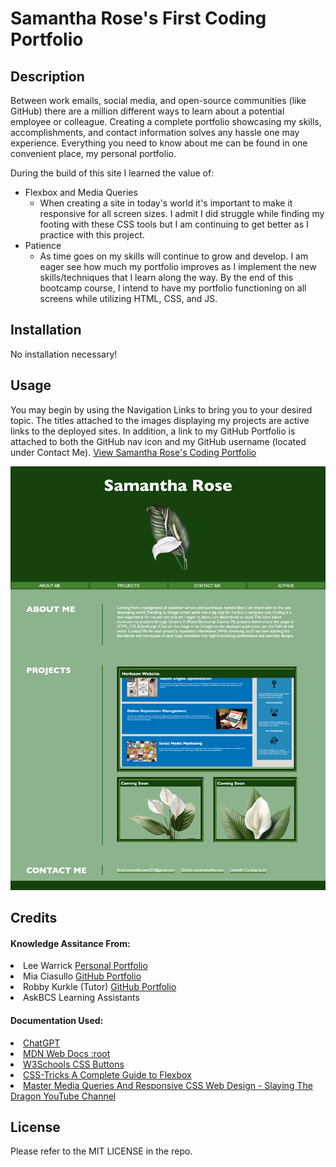 # Samantha Rose's First Coding Portfolio

## Description

Between work emails, social media, and open-source communities (like GitHub) there are a million different ways to learn about a potential employee or colleague. Creating a complete portfolio showcasing my skills, accomplishments, and contact information solves any hassle one may experience. Everything you need to know about me can be found in one convenient place, my personal portfolio. 

During the build of this site I learned the value of:
 - Flexbox and Media Queries
    - When creating a site in today's world it's important to make it responsive for all screen sizes. I admit I did struggle while finding my footing with these CSS tools but I am continuing to get better as I practice with this project.
 - Patience
    - As time goes on my skills will continue to grow and develop. I am eager see how much my portfolio improves as I implement the new skills/techniques that I learn along the way. By the end of this bootcamp course, I intend to have my portfolio functioning on all screens while utilizing HTML, CSS, and JS.

## Installation

No installation necessary!

## Usage

You may begin by using the Navigation Links to bring you to your desired topic. The titles attached to the images displaying my projects are active links to the deployed sites. In addition, a link to my GitHub Portfolio is attached to both the GitHub nav icon and my GitHub username (located under Contact Me). <a href="https://samanthashleyrose.github.io/Samantha-Rose-Coding-Portfolio/">View Samantha Rose's Coding Portfolio</a>

![Fullscren Screenshot of Portfolio](assets/images/fullscreen-sc-portfolio.png)

## Credits

#### Knowledge Assitance From:
<li>Lee Warrick <a href="https://leewarrick.com/">Personal Portfolio</a></li>
<li>Mia Ciasullo <a href="https://github.com/miacias/first-portfolio">GitHub Portfolio</a></li>
<li>Robby Kurkle (Tutor) <a href="https://github.com/rfnkurle">GitHub Portfolio</a></li>
<li>AskBCS Learning Assistants</li>

#### Documentation Used:

<li><a href="https://chat.openai.com/">ChatGPT</a></li>
<li><a href="https://developer.mozilla.org/en-US/docs/Web/CSS/:root">MDN Web Docs :root</a></li>
<li><a href="https://www.w3schools.com/css/css3_buttons.asp">W3Schools CSS Buttons</a></li>
<li><a href="https://css-tricks.com/snippets/css/a-guide-to-flexbox/">CSS-Tricks A Complete Guide to Flexbox</a></li>
<li><a href="https://www.youtube.com/watch?v=K24lUqcT0Ms">Master Media Queries And Responsive CSS Web Design - Slaying The Dragon YouTube Channel</a></li>

## License

Please refer to the MIT LICENSE in the repo.
